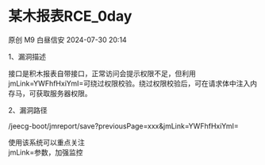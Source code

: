 #  某木报表RCE_0day   
原创 M9  白昼信安   2024-07-30 20:14  
  
1、漏洞描述  
  
接口是积木报表自带接口，正常访问会提示权限不足，但利用jmLink=YWFhfHxiYmI=可绕过权限校验。绕过权限校验后，可在请求体中注入内存马，可获取服务器权限。  
  
2、漏洞路径  
  
/jeecg-boot/jmreport/save?previousPage=xxx&jmLink=YWFhfHxiYmI=  
  
使用该系统可以重点关注  
jmLink=参数，加强监控  
  
  
